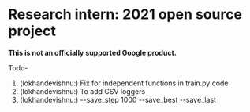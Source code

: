 # Research intern: 2021 open source project

**This is not an officially supported Google product.**



Todo-


1. (lokhandevishnu:) Fix for independent functions in train.py code
2. (lokhandevishnu:) To add CSV loggers
3. (lokhandevishnu:) --save_step 1000 --save_best --save_last